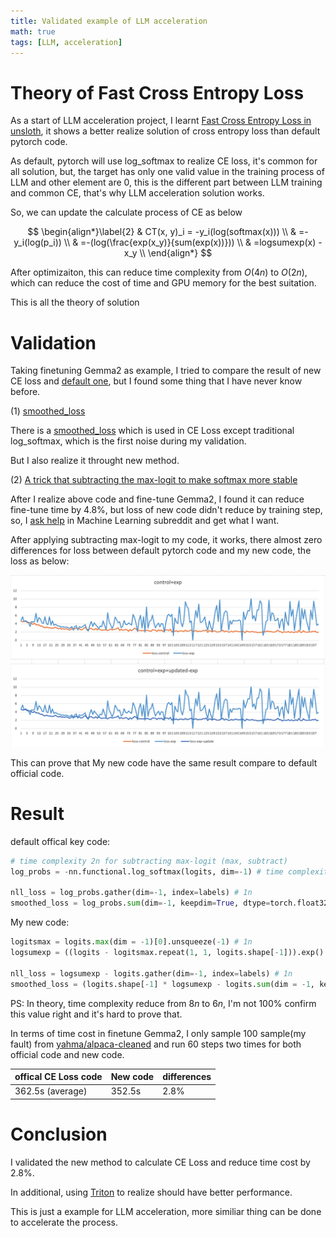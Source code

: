 ```yaml
---
title: Validated example of LLM acceleration
math: true
tags: [LLM, acceleration]
---
```


# Theory of Fast Cross Entropy Loss

As a start of LLM acceleration project, I learnt [Fast Cross Entropy Loss in unsloth](https://unsloth.ai/blog/mistral-benchmark), it shows a better realize solution of cross entropy loss than default pytorch code.

As default, pytorch will use log_softmax to realize CE loss, it's common for all solution, but, the target has only one valid value in the training process of LLM and other element are 0, this is the different part between LLM training and common CE, that's why LLM acceleration solution works.

So, we can update the calculate process of CE as below

$$
\begin{align*}\label{2}
& CT(x, y)_i = -y_i(log(softmax(x))) \\
& =-y_i(log(p_i)) \\
& =-(log(\frac{exp(x_y)}{sum(exp(x))})) \\
& =logsumexp(x) - x_y \\
\end{align*}
$$

After optimizaiton, this can reduce time complexity from $O(4n)$ to $O(2n)$, which can reduce the cost of time and GPU memory for the best suitation.

This is all the theory of solution

# Validation

Taking finetuning Gemma2 as example, I tried to compare the result of new CE loss and [default one](https://github.com/huggingface/transformers/blob/454a0f2efdf9f0d94b77ef08efabbdc6418c868d/src/transformers/trainer_pt_utils.py#L545), but I found some thing that I have never know before.

(1) [smoothed_loss](https://github.com/huggingface/transformers/blob/454a0f2efdf9f0d94b77ef08efabbdc6418c868d/src/transformers/trainer_pt_utils.py#L575)

There is a [smoothed_loss](https://github.com/huggingface/transformers/blob/454a0f2efdf9f0d94b77ef08efabbdc6418c868d/src/transformers/trainer_pt_utils.py#L575) which is used in CE Loss except traditional log_softmax, which is the first noise during my validation.

But I also realize it throught new method.

(2) [A trick that subtracting the max-logit to make softmax more stable](https://www.reddit.com/r/MachineLearning/comments/1fkbful/d_simple_question_torchfunction_vs)

After I realize above code and fine-tune Gemma2, I found it can reduce fine-tune time by 4.8%, but loss of new code didn't reduce by training step, so, I [ask help](https://www.reddit.com/r/MachineLearning/comments/1fkbful/d_simple_question_torchfunction_vs/) in Machine Learning subreddit and get what I want.

After applying subtracting max-logit to my code, it works, there almost zero differences for loss between default pytorch code and my new code, the loss as below: 

<img src="/images/2024/09/001.png" width="600">

This can prove that My new code have the same result compare to default official code.

# Result

default offical key code:

```python
# time complexity 2n for subtracting max-logit (max, subtract)
log_probs = -nn.functional.log_softmax(logits, dim=-1) # time complexity 4n (exp, sum_exp, expx / sum_exp, + max)

nll_loss = log_probs.gather(dim=-1, index=labels) # 1n
smoothed_loss = log_probs.sum(dim=-1, keepdim=True, dtype=torch.float32) # 1n
```

My new code:

```python
logitsmax = logits.max(dim = -1)[0].unsqueeze(-1) # 1n
logsumexp = ((logits - logitsmax.repeat(1, 1, logits.shape[-1])).exp().sum(dim = -1).log()).unsqueeze(-1) + logitsmax # 3n

nll_loss = logsumexp - logits.gather(dim=-1, index=labels) # 1n
smoothed_loss = (logits.shape[-1] * logsumexp - logits.sum(dim = -1, keepdim=True, dtype = torch.float32)) # 1n
```

PS: In theory, time complexity reduce from $8n$ to $6n$, I'm not 100% confirm this value right and it's hard to prove that.



In terms of time cost in finetune Gemma2, I only sample 100 sample(my fault) from [yahma/alpaca-cleaned](https://huggingface.co/datasets/yahma/alpaca-cleaned) and run 60 steps two times for both official code and new code.

| offical CE Loss code | New code | differences |
| -------------------- | -------- | ----------- |
| 362.5s (average)     | 352.5s   | 2.8%        |

# Conclusion

I validated the new method to calculate CE Loss and reduce time cost by 2.8%.

In additional, using [Triton](https://openai.com/index/triton/) to realize should have better performance.

This is just a example for LLM acceleration, more similiar thing can be done to accelerate the process.

